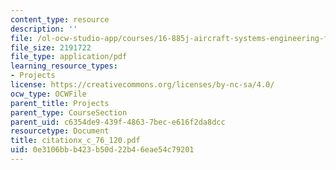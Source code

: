 ```yaml
---
content_type: resource
description: ''
file: /ol-ocw-studio-app/courses/16-885j-aircraft-systems-engineering-fall-2004/0e3106bbb423b50d22b46eae54c79201_citationx_c_76_120.pdf
file_size: 2191722
file_type: application/pdf
learning_resource_types:
- Projects
license: https://creativecommons.org/licenses/by-nc-sa/4.0/
ocw_type: OCWFile
parent_title: Projects
parent_type: CourseSection
parent_uid: c6354de9-439f-4863-7bec-e616f2da8dcc
resourcetype: Document
title: citationx_c_76_120.pdf
uid: 0e3106bb-b423-b50d-22b4-6eae54c79201
---
```

